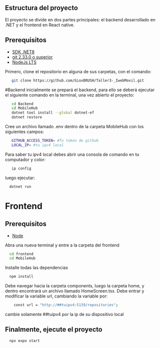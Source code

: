 ## Estructura del proyecto
El proyecto se divide en dos partes principales: el backend desarrollado en .NET y el frontend en React native.
## Prerequisitos

 - [SDK .NET8](https://dotnet.microsoft.com/es-es/download/dotnet/8.0)
 - [git 2.33.0 o superior ](https://git-scm.com/downloads)
 - [NodeJs LTS](https://nodejs.org/en)

Primero, clone el repositorio en alguna de sus carpetas, con el comando: 
```bash
   git clone https://github.com/GioxBRUSH/Taller3-_IwebMovil.git
```

#Backend
inicialmente se prepará el backend, para ello se deberá ejecutar el siguiente comando en la terminal, una vez abierto el proyecto:

```bash
   cd Backend 
   cd MobileHub
   dotnet tool install --global dotnet-ef
   dotnet restore
```

Cree un archivo llamado .env dentro de la carpeta MobileHub con los siguientes campos:
```bash
   GITHUB_ACCESS_TOKEN= #Tu token de github
   LOCAL_IP= #tu ipv4 local
```

Para saber tu ipv4 local debes abrir una consola de comando en tu  computador y color: 
```bash
   ip config
```
luego ejecutar: 
```bash
  dotnet run
```
# Frontend
## Prerequisitos
 - [Node](https://nodejs.org/en)

Abra una nueva terminal y entre a la carpeta del frontend

```bash
  cd frontend
  cd MobileHub
```

Installe todas las dependencias

```bash
  npm install
```

Debe navegar hacia la carpeta components, luego la carpeta home, y dentro encontrará un archivo llamado HomeScreen.tsx.
Debe entrar y modificar la variable url, cambiando la variable por:

```bash
    const url = "http://##tuipv4:5139/repositories";
```
cambie solamente ##tuipv4 por la ip de su dispositivo local

## Finalmente, ejecute el proyecto 

```bash
  npx expo start 
```